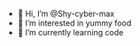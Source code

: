 - 👋 Hi, I’m @Shy-cyber-max
- 👀 I’m interested in yummy food
- 🌱 I’m currently learning code


<!---
Shy-cyber-max/Shy-cyber-max is a ✨ special ✨ repository because its `README.md` (this file) appears on your GitHub profile.
You can click the Preview link to take a look at your changes.
--->
